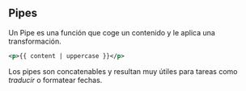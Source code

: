 ## Pipes

Un Pipe es una función que coge un contenido y le aplica una transformación.

```xml
<p>{{ content | uppercase }}</p>
```

Los pipes son concatenables y resultan muy útiles para tareas como *traducir* o formatear fechas.

